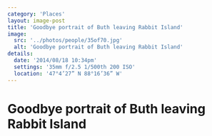 ```yaml
---
category: 'Places'
layout: image-post
title: 'Goodbye portrait of Buth leaving Rabbit Island'
image:
  src: '../photos/people/35of70.jpg'
  alt: 'Goodbye portrait of Buth leaving Rabbit Island'
details:
  date: '2014/08/18 10:34pm'
  settings: '35mm f/2.5 1/500th 200 ISO'
  location: '47°4’27” N 88°16’36” W'
---
```

<h1 class="d-none">Goodbye portrait of Buth leaving Rabbit Island</h1>